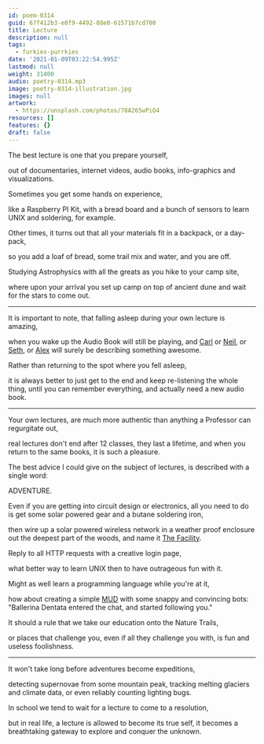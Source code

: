 ```yaml
---
id: poem-0314
guid: 67f412b3-e0f9-4492-88e0-61571b7cd700
title: Lecture
description: null
tags:
  - furkies-purrkies
date: '2021-01-09T03:22:54.995Z'
lastmod: null
weight: 31400
audio: poetry-0314.mp3
image: poetry-0314-illustration.jpg
images: null
artwork:
  - https://unsplash.com/photos/78A265wPiO4
resources: []
features: {}
draft: false
---
```


The best lecture is one that you prepare yourself,

out of documentaries, internet videos, audio books, info-graphics and visualizations.

Sometimes you get some hands on experience,

like a Raspberry PI Kit, with a bread board and a bunch of sensors to learn UNIX and soldering, for example.

Other times, it turns out that all your materials fit in a backpack, or a day-pack,

so you add a loaf of bread, some trail mix and water, and you are off.

Studying Astrophysics with all the greats as you hike to your camp site,

where upon your arrival you set up camp on top of ancient dune and wait for the stars to come out.

---

It is important to note, that falling asleep during your own lecture is amazing,

when you wake up the Audio Book will still be playing, and [Carl](https://www.youtube.com/results?search_query=Carl+Sagan "Carl Sagan") or [Neil](https://www.youtube.com/results?search_query=Neil+deGrasse+Tyson "Neil deGrasse Tyson"), or [Seth](https://www.youtube.com/results?search_query=Seth+Shostak "Seth Shostak"), or [Alex](https://www.youtube.com/results?search_query=Alex+Filippenko "Alex Filippenko") will surely be describing something awesome.

Rather than returning to the spot where you fell asleep,

it is always better to just get to the end and keep re-listening the whole thing, until you can remember everything, and actually need a new audio book.

---

Your own lectures, are much more authentic than anything a Professor can regurgitate out,

real lectures don't end after 12 classes, they last a lifetime, and when you return to the same books, it is such a pleasure.

The best advice I could give on the subject of lectures, is described with a single word:

ADVENTURE.

Even if you are getting into circuit design or electronics, all you need to do is get some solar powered gear and a butane soldering iron,

then wire up a solar powered wireless network in a weather proof enclosure out the deepest part of the woods, and name it [The Facility](https://thecabininthewoods.fandom.com/wiki/The_Facility).

Reply to all HTTP requests with a creative login page,

what better way to learn UNIX then to have outrageous fun with it.

Might as well learn a programming language while you're at it,

how about creating a simple [MUD](https://en.wikipedia.org/wiki/MUD) with some snappy and convincing bots: "Ballerina Dentata entered the chat, and started following you."

It should a rule that we take our education onto the Nature Trails,

or places that challenge you, even if all they challenge you with, is fun and useless foolishness.

---

It won't take long before adventures become expeditions,

detecting supernovae from some mountain peak, tracking melting glaciers and climate data, or even reliably counting lighting bugs.

In school we tend to wait for a lecture to come to a resolution,

but in real life, a lecture is allowed to become its true self, it becomes a breathtaking gateway to explore and conquer the unknown.
